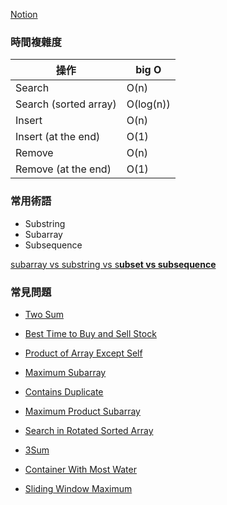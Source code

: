 [Notion](https://www.notion.so/Array-bdd81afec4d749d58001ed371b9cb934)

### 時間複雜度

| 操作 | big O |
| --- | --- |
| Search | O(n) |
| Search (sorted array) | O(log(n)) |
| Insert | O(n) |
| Insert (at the end) | O(1) |
| Remove | O(n) |
| Remove (at the end) | O(1) |


### 常用術語

- Substring
- Subarray
- Subsequence

[subarray vs substring vs s**ubset vs subsequence**](https://www.notion.so/subarray-vs-substring-vs-subset-vs-subsequence-2dcdcae673864bba891ecedbd494c5ea)

### 常見問題

- [Two Sum](https://leetcode.com/problems/two-sum/)
- [Best Time to Buy and Sell Stock](https://leetcode.com/problems/best-time-to-buy-and-sell-stock/)
- [Product of Array Except Self](https://leetcode.com/problems/product-of-array-except-self/)
- [Maximum Subarray](https://leetcode.com/problems/maximum-subarray/)

- [Contains Duplicate](https://leetcode.com/problems/contains-duplicate/)
- [Maximum Product Subarray](https://leetcode.com/problems/maximum-product-subarray/)
- [Search in Rotated Sorted Array](https://leetcode.com/problems/search-in-rotated-sorted-array/)
- [3Sum](https://leetcode.com/problems/3sum/)
- [Container With Most Water](https://leetcode.com/problems/container-with-most-water/)
- [Sliding Window Maximum](https://leetcode.com/problems/sliding-window-maximum/)